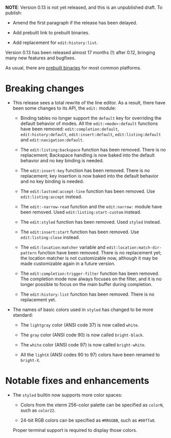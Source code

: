 **NOTE**: Version 0.13 is not yet released, and this is an unpublished draft. To
publish:

*	Amend the first paragraph if the release has been delayed.

*   Add prebuilt link to prebuilt binaries.

*   Add replacement for `edit:history:list`.

Version 0.13 has been released almost 17 months (!) after 0.12, bringing many
new features and bugfixes.

As usual, there are [prebuilt binaries](https://elv.sh/get) for most common
platforms.

# Breaking changes

*   This release sees a total rewrite of the line editor. As a result, there
    have been some changes to its API, the `edit:` module:

    -   Binding tables no longer support the `default` key for overriding the
        default behavior of modes. All the `edit:<mode>:default` functions
        have been removed: `edit:completion:default`, `edit:history:default`,
        `edit:insert:default`, `edit:listing:default` and
        `edit:navigation:default`.

    -   The `edit:listing:backspace` function has been removed. There is no
        replacement; Backspace handling is now baked into the default behavior
        and no key binding is needed.
        
    -   The `edit:insert-key` function has been removed. There is no
        replacement; key insertion is now baked into the default behavior and
        no key binding is needed.

    -   The `edit:lastcmd:accept-line` function has been removed. Use
        `edit:listing:accept` instead.

    -   The `edit:-narrow-read` function and the `edit:narrow:` module have
        been removed. Used `edit:listing:start-custom` instead.

    -   The `edit:styled` function has been removed. Used `styled` instead.
    
    -   The `edit:insert:start` function has been removed. Use
        `edit:listing:close` instead.

    -   The `edit:location:matcher` variable and
        `edit:location:match-dir-pattern` function have been removed. There is
        no replacement yet; the location matcher is not customizable now,
        although it may be made customizable again in a future version.

    -   The `edit:completion:trigger-filter` function has been removed. The
        completion mode now always focuses on the filter, and it is no longer
        possible to focus on the main buffer during completion.
    
    -   The `edit:history:list` function has been removed. There is no
        replacement yet.

*   The names of basic colors used in `styled` has changed to be more standard:

    -   The `lightgray` color (ANSI code 37) is now called `white`.

    -   The `gray` color (ANSI code 90) is now called `bright-black`.

    -   The `white` color (ANSI code 97) is now called `bright-white`.

    -   All the `lightX` (ANSI codes 90 to 97) colors have been renamed to
        `bright-X`.

# Notable fixes and enhancements

*   The `styled` builtin now supports more color spaces:

    -   Colors from the xterm 256-color palette can be specified as `colorN`,
        such as `color22`.

    -   24-bit RGB colors can be specified as `#RRGGBB`, such as `#00ffa0`.

    Proper terminal support is required to display those colors.
